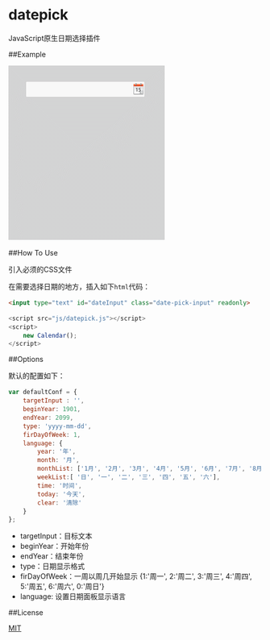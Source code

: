 # datepick
JavaScript原生日期选择插件

##Example

![Example](img/example.gif)

##How To Use

引入必须的CSS文件

在需要选择日期的地方，插入如下`html`代码：

```html
<input type="text" id="dateInput" class="date-pick-input" readonly>
```


```javascript
<script src="js/datepick.js"></script>
<script>
    new Calendar();
</script>
```

##Options

默认的配置如下：

```javascript
var defaultConf = {
    targetInput : '',
    beginYear: 1901,
    endYear: 2099,
    type: 'yyyy-mm-dd',
    firDayOfWeek: 1,
    language: {
        year: '年',
        month: '月',
        monthList: ['1月', '2月', '3月', '4月', '5月', '6月', '7月', '8月', '9月', '10月', '11月', '12月'],
        weekList:[ '日', '一', '二', '三', '四', '五', '六'],
        time: '时间',
        today: '今天',
        clear: '清除'
    }
};
```

* targetInput：目标文本
* beginYear：开始年份
* endYear：结束年份
* type：日期显示格式
* firDayOfWeek：一周以周几开始显示 {1:'周一', 2:'周二', 3:'周三', 4:'周四', 5:'周五', 6:'周六', 0:'周日'}
* language: 设置日期面板显示语言

##License

[MIT](LICENSE)
